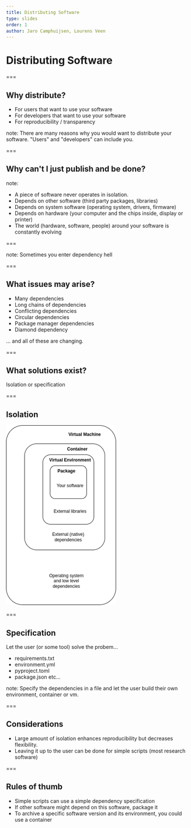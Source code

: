 ```yaml
---
title: Distributing Software
type: slides
order: 1
author: Jaro Camphuijsen, Lourens Veen
---
```


<!-- .slide: data-state="title" -->

# Distributing Software

===

<!-- .slide: data-state="standard" -->

## Why distribute?

- For users that want to use your software
- For developers that want to use your software
- For reproducibility / transparency

note:
There are many reasons why you would want to distribute your software. "Users" and "developers" can include you. 

===

<!-- .slide: data-state="standard" -->

## Why can't I just publish and be done?


note:
- A piece of software never operates in isolation. 
- Depends on other software (third party packages, libraries)
- Depends on system software (operating system, drivers, firmware)
- Depends on hardware (your computer and the chips inside, display or printer)
- The world (hardware, software, people) around your software is constantly evolving

===

<!-- .slide: data-state="standard" data-background-image="media/fire.png"-->

note: Sometimes you enter dependency hell

===

<!-- .slide: data-state="standard" -->

## What issues may arise?

- Many dependencies
- Long chains of dependencies
- Conflicting dependencies
- Circular dependencies
- Package manager dependencies
- Diamond dependency

... and all of these are changing.


===

<!-- .slide: data-state="standard" -->

## What solutions exist?

Isolation or specification

===

<!-- .slide: data-state="standard" -->

## Isolation

![Layers of isolation](media/distributing-software-layers.png)

===

<!-- .slide: data-state="standard" -->

## Specification

Let the user (or some tool) solve the probem...

- requirements.txt
- environment.yml
- pyproject.toml
- package.json
etc...

note:
Specify the dependencies in a file and let the user build their own environment, container or vm.

===

## Considerations

- Large amount of isolation enhances reproducibility but decreases flexibility.
- Leaving it up to the user can be done for simple scripts (most research software)

===

## Rules of thumb   

- Simple scripts can use a simple dependency specification
- If other software might depend on this software, package it
- To archive a specific software version and its environment, you could use a container

